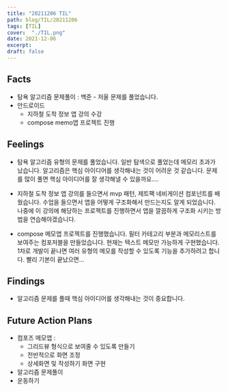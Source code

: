 ```yaml
---
title: "20211206 TIL"
path: blog/TIL/20211206
tags: [TIL]
cover:  "./TIL.png"
date: 2021-12-06
excerpt: 
draft: false
---
```


## Facts

* 탐욕 알고리즘 문제풀이 : 백준 - 저울 문제를 풀었습니다.
* 안드로이드 
  * 지하철 도착 정보 앱 강의 수강 
  * compose memo앱 프로젝트 진행 


## Feelings

* 탐욕 알고리즘 유형의 문제를 풀었습니다. 일반 탐색으로 풀었는데 메모리 초과가 났습니다. 알고리즘은 핵심 아이디어를 생각해내는 것이 어려운 것 같습니다. 문제를 많이 풀면 핵심 아이디어를 잘 생각해낼 수 있을까요....

* 지하철 도착 정보 앱 강의를 들으면서 mvp 패턴, 제트팩 네비게이션 컴포넌트를 배웠습니다. 수업을 들으면서 앱을 어떻게 구조화해서 만드는지도 알게 되었습니다. 나중에 이 강의에 해당하는 프로젝트를 진행하면서 앱을 깔끔하게 구조화 시키는 방법을 연습해야겠습니다.

* compose 메모앱 프로젝트를 진행했습니다. 필터 카테고리 부분과 메모리스트를 보여주는 컴포저블을 만들었습니다. 현재는 텍스트 메모만 가능하게 구현했습니다. 1차로 개발이 끝나면 여러 유형의 메모를 작성할 수 있도록 기능을 추가하려고 합니다. 빨리 기본이 끝났으면... 

## Findings

* 알고리즘 문제를 풀때 핵심 아이디어를 생각해내는 것이 중요합니다.



## Future Action Plans
* 컴포즈 메모앱 : 
  * 그리드뷰 형식으로 보여줄 수 있도록 만들기
  * 전반적으로 화면 조정 
  * 상세화면 및 작성하기 화면 구현
* 알고리즘 문제풀이 
* 운동하기

















